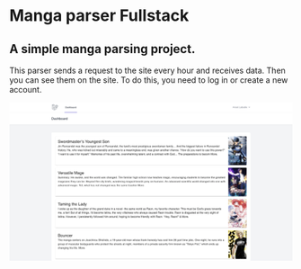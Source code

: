 # Manga parser Fullstack
## A simple manga parsing project.

This parser sends a request to the site every hour and receives data. Then you can see them on the site. To do this, you need to log in or create a new account.

![preview](assets/preview.png)
